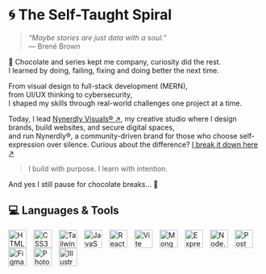 # 🌀 The Self-Taught Spiral

> _“Maybe stories are just data with a soul.”_  
> — Brené Brown

🍫 Chocolate and series kept me company, curiosity did the rest.  
I learned by doing, failing, fixing and doing better the next time.  

From visual design to full-stack development (MERN),  
from UI/UX thinking to cybersecurity,  
I shaped my skills through real-world challenges one project at a time.  

Today, I lead [Nynerdly Visuals® ↗︎](https://nynerdlyvisuals.com), my creative studio where I design brands, build websites, and secure digital spaces,  
and run Nynerdly®, a community-driven brand for those who choose self-expression over silence.
Curious about the difference? [I break it down here ↗︎](https://nynerdly-world.gitbook.io/nynerdly-visuals-r-x-nynerdly-r)

> I build with purpose. I learn with intention.  

And yes I still pause for chocolate breaks... 👀

## 💻 Languages & Tools

<p align="left">
  <!-- FRONTEND -->
  <img src="https://upload.wikimedia.org/wikipedia/commons/6/61/HTML5_logo_and_wordmark.svg" alt="HTML5" width="36" height="36" style="margin-right:10px;vertical-align:middle;" />
  <img src="https://upload.wikimedia.org/wikipedia/commons/d/d5/CSS3_logo_and_wordmark.svg" alt="CSS3" width="36" height="36" style="margin-right:10px;vertical-align:middle;" />
  <img src="https://www.vectorlogo.zone/logos/tailwindcss/tailwindcss-icon.svg" alt="Tailwind CSS" width="36" height="36" style="margin-right:10px;vertical-align:middle;" />
  <img src="https://upload.wikimedia.org/wikipedia/commons/6/6a/JavaScript-logo.png" alt="JavaScript" width="36" height="36" style="margin-right:10px;vertical-align:middle;" />
  <img src="https://upload.wikimedia.org/wikipedia/commons/a/a7/React-icon.svg" alt="React" width="36" height="36" style="margin-right:10px;vertical-align:middle;" />
  <img src="https://vitejs.dev/logo.svg" alt="Vite" width="36" height="36" style="margin-right:10px;vertical-align:middle;" />
  <!-- MERN -->
  <img src="https://www.vectorlogo.zone/logos/mongodb/mongodb-icon.svg" alt="MongoDB" width="36" height="36" style="margin-right:10px;vertical-align:middle;" />
  <img src="https://cdn.simpleicons.org/express/000000" alt="Express" width="36" height="36" style="margin-right:10px;vertical-align:middle;" />
  <img src="https://www.vectorlogo.zone/logos/nodejs/nodejs-icon.svg" alt="Node.js" width="36" height="36" style="margin-right:10px;vertical-align:middle;" />
  <img src="https://www.vectorlogo.zone/logos/getpostman/getpostman-icon.svg" alt="Postman" width="36" height="36" style="margin-right:10px;vertical-align:middle;" />
  <!-- DESIGN -->
  <img src="https://upload.wikimedia.org/wikipedia/commons/3/33/Figma-logo.svg" alt="Figma" width="36" height="36" style="margin-right:10px;vertical-align:middle;" />
  <img src="https://upload.wikimedia.org/wikipedia/commons/a/af/Adobe_Photoshop_CC_icon.svg" alt="Photoshop" width="36" height="36" style="margin-right:10px;vertical-align:middle;" />
  <img src="https://upload.wikimedia.org/wikipedia/commons/f/fb/Adobe_Illustrator_CC_icon.svg" alt="Illustrator" width="36" height="36" style="margin-right:10px;vertical-align:middle;" />
</p>
